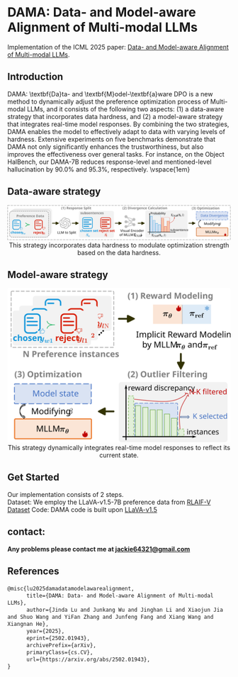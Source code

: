 # DAMA: Data- and Model-aware Alignment of Multi-modal LLMs
Implementation of the ICML 2025 paper: [Data- and Model-aware Alignment of Multi-modal LLMs](https://arxiv.org/abs/2502.01943).

## Introduction
DAMA: \textbf{Da}ta- and \textbf{M}odel-\textbf{a}ware DPO is a new method to dynamically adjust the preference optimization process of Multi-modal LLMs, and it consists of the following two aspects: (1) a data-aware strategy that incorporates data hardness, and (2) a model-aware strategy that integrates real-time model responses. By combining the two strategies, DAMA enables the model to effectively adapt to data with varying levels of hardness.
Extensive experiments on five benchmarks demonstrate that DAMA not only significantly enhances the trustworthiness, but also improves the effectiveness over general tasks. For instance, on the Object HalBench, our DAMA-7B reduces response-level and mentioned-level hallucination by 90.0\% and 95.3\%, respectively.
\vspace{1em}

## Data-aware strategy
<div align="center">
  <img src="https://github.com/injadlu/DAMA/blob/main/Figure-1.svg">
  <br>
  This strategy incorporates data hardness to modulate optimization strength based on the data hardness.
</div>

## Model-aware strategy
<div align="center">
  <img src="https://github.com/injadlu/DAMA/blob/main/Figure-2.svg">
  <br>
  This strategy dynamically integrates real-time model responses to reflect its current state.
</div>

## Get Started
Our implementation consists of 2 steps.<br>
Dataset: We employ the LLaVA-v1.5-7B preference data from [RLAIF-V Dataset](https://huggingface.co/datasets/openbmb/RLAIF-V-Dataset)
Code: DAMA code is built upon [LLaVA-v1.5](https://github.com/haotian-liu/LLaVA) <br>

## contact:
**Any problems please contact me at jackie64321@gmail.com**

## References
```
@misc{lu2025damadatamodelawarealignment,
      title={DAMA: Data- and Model-aware Alignment of Multi-modal LLMs}, 
      author={Jinda Lu and Junkang Wu and Jinghan Li and Xiaojun Jia and Shuo Wang and YiFan Zhang and Junfeng Fang and Xiang Wang and Xiangnan He},
      year={2025},
      eprint={2502.01943},
      archivePrefix={arXiv},
      primaryClass={cs.CV},
      url={https://arxiv.org/abs/2502.01943}, 
}
```
